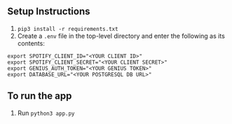 ## Setup Instructions
1. `pip3 install -r requirements.txt`
2. Create a `.env` file in the top-level directory and enter the following as its contents:
```
export SPOTIFY_CLIENT_ID="<YOUR CLIENT ID>"
export SPOTIFY_CLIENT_SECRET="<YOUR CLIENT SECRET>"
export GENIUS_AUTH_TOKEN="<YOUR GENIUS TOKEN>"
export DATABASE_URL="<YOUR POSTGRESQL DB URL>"
```


## To run the app
1. Run `python3 app.py`

